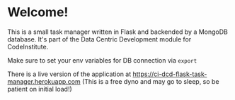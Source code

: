 # Welcome!

This is a small task manager written in Flask and backended by a MongoDB database. It's part of the Data Centric Development module for CodeInstitute.

Make sure to set your env variables for DB connection via `export`

There is a live version of the application at https://ci-dcd-flask-task-manager.herokuapp.com (This is a free dyno and may go to sleep, so be patient on initial load!)